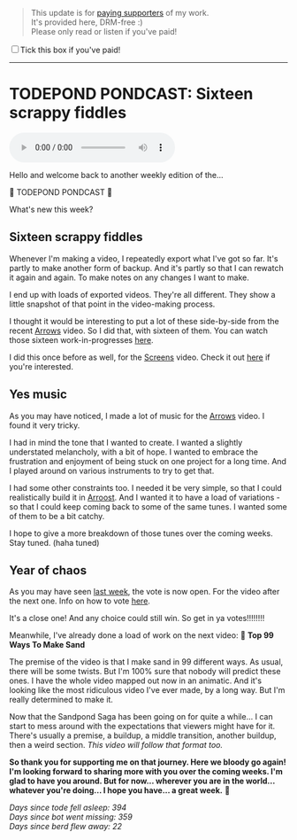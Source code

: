 > This update is for [paying supporters](https://patreon.com/TodePond) of my work.<br>
> It's provided here, DRM-free :)<br>
> Please only read or listen if you've paid!

<input id="paid-checkbox" type="checkbox"><label for="paid-checkbox">Tick this box if you've paid!</label>

<script>
  const key = 'pondcast/paid'
  const paid = localStorage.getItem(key)
  const checkbox = document.getElementById('paid-checkbox')
  if (paid) {
    checkbox.checked = true
  }
  checkbox.addEventListener('change', () => {
    if (checkbox.checked) {
      localStorage.setItem(key, 'true')
    } else {
      localStorage.removeItem(key)
    }
  })
</script>

<hr>

# TODEPOND PONDCAST: Sixteen scrappy fiddles

<audio controls>
  <source src="1.m4a" type="audio/x-m4a">
</audio>

Hello and welcome back to another weekly edition of the...

🐸 TODEPOND PONDCAST 🐸

What's new this week?

## Sixteen scrappy fiddles

Whenever I'm making a video, I repeatedly export what I've got so far. It's partly to make another form of backup. And it's partly so that I can rewatch it again and again. To make notes on any changes I want to make.

I end up with loads of exported videos. They're all different. They show a little snapshot of that point in the video-making process.

I thought it would be interesting to put a lot of these side-by-side from the recent [Arrows](https://www.youtube.com/watch?v=DNBKdU6XrLY) video. So I did that, with sixteen of them. You can watch those sixteen work-in-progresses [here](https://youtu.be/s1Y-1Ok6r7Y).

I did this once before as well, for the [Screens](https://www.youtube.com/watch?v=Q4OIcwt8vcE) video. Check it out [here](https://youtu.be/EYFXXzlDnTc) if you're interested.

## Yes music

As you may have noticed, I made a lot of music for the [Arrows](https://www.youtube.com/watch?v=DNBKdU6XrLY) video. I found it very tricky.

I had in mind the tone that I wanted to create. I wanted a slightly understated melancholy, with a bit of hope. I wanted to embrace the frustration and enjoyment of being stuck on one project for a long time. And I played around on various instruments to try to get that.

I had some other constraints too. I needed it be very simple, so that I could realistically build it in [Arroost](https://arroost.com/). And I wanted it to have a load of variations - so that I could keep coming back to some of the same tunes. I wanted some of them to be a bit catchy.

I hope to give a more breakdown of those tunes over the coming weeks. Stay tuned. (haha tuned)

## Year of chaos

As you may have seen [last week](https://www.todepond.com/pondcast/tode-will-wake-up/), the vote is now open. For the video after the next one. Info on how to vote [here](https://www.todepond.com/pondcast/tode-will-wake-up/).

It's a close one! And any choice could still win. So get in ya votes!!!!!!!!

Meanwhile, I've already done a load of work on the next video: 🌈 **Top 99 Ways To Make Sand**

The premise of the video is that I make sand in 99 different ways. As usual, there will be some twists. But I'm 100% sure that nobody will predict these ones. I have the whole video mapped out now in an animatic. And it's looking like the most ridiculous video I've ever made, by a long way. But I'm really determined to make it.

Now that the Sandpond Saga has been going on for quite a while... I can start to mess around with the expectations that viewers might have for it. There's usually a premise, a buildup, a middle transition, another buildup, then a weird section. _This video will follow that format too._

**So thank you for supporting me on that journey. Here we bloody go again! I'm looking forward to sharing more with you over the coming weeks. I'm glad to have you around. But for now... wherever you are in the world... whatever you're doing... I hope you have... a great week.** 🐸

_Days since tode fell asleep: 394_<br>
_Days since bot went missing: 359_<br>
_Days since berd flew away: 22_

